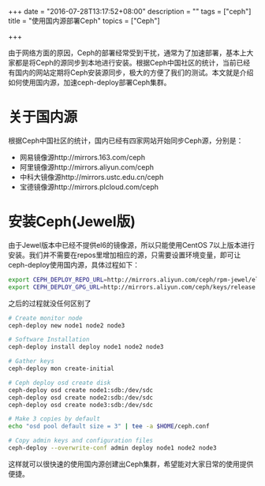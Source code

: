 +++
date = "2016-07-28T13:17:52+08:00"
description = ""
tags = ["ceph"]
title = "使用国内源部署Ceph"
topics = ["Ceph"]

+++

由于网络方面的原因，Ceph的部署经常受到干扰，通常为了加速部署，基本上大家都是将Ceph的源同步到本地进行安装。根据Ceph中国社区的统计，当前已经有国内的网站定期将Ceph安装源同步，极大的方便了我们的测试。本文就是介绍如何使用国内源，加速ceph-deploy部署Ceph集群。

关于国内源
========

根据Ceph中国社区的统计，国内已经有四家网站开始同步Ceph源，分别是：

* 网易镜像源http://mirrors.163.com/ceph
* 阿里镜像源http://mirrors.aliyun.com/ceph
* 中科大镜像源http://mirrors.ustc.edu.cn/ceph
* 宝德镜像源http://mirrors.plcloud.com/ceph

安装Ceph(Jewel版)
================

由于Jewel版本中已经不提供el6的镜像源，所以只能使用CentOS 7以上版本进行安装。我们并不需要在repos里增加相应的源，只需要设置环境变量，即可让ceph-deploy使用国内源，具体过程如下：

```sh
export CEPH_DEPLOY_REPO_URL=http://mirrors.aliyun.com/ceph/rpm-jewel/el7
export CEPH_DEPLOY_GPG_URL=http://mirrors.aliyun.com/ceph/keys/release.asc
```

之后的过程就没任何区别了

```sh
# Create monitor node
ceph-deploy new node1 node2 node3

# Software Installation
ceph-deploy install deploy node1 node2 node3

# Gather keys
ceph-deploy mon create-initial

# Ceph deploy osd create disk
ceph-deploy osd create node1:sdb:/dev/sdc
ceph-deploy osd create node2:sdb:/dev/sdc
ceph-deploy osd create node3:sdb:/dev/sdc

# Make 3 copies by default
echo "osd pool default size = 3" | tee -a $HOME/ceph.conf

# Copy admin keys and configuration files
ceph-deploy --overwrite-conf admin deploy node1 node2 node3
```
这样就可以很快速的使用国内源创建出Ceph集群，希望能对大家日常的使用提供便捷。
